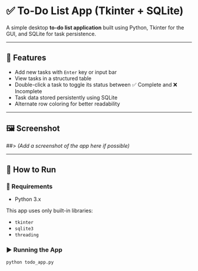 # ✅ To-Do List App (Tkinter + SQLite)

A simple desktop **to-do list application** built using Python, Tkinter for the GUI, and SQLite for task persistence.

---

## 🧩 Features

- Add new tasks with `Enter` key or input bar
- View tasks in a structured table
- Double-click a task to toggle its status between ✅ Complete and ❌ Incomplete
- Task data stored persistently using SQLite
- Alternate row coloring for better readability

---

## 🖼️ Screenshot

##> *(Add a screenshot of the app here if possible)*

---

## 🚀 How to Run

### 🧰 Requirements
- Python 3.x

This app uses only built-in libraries:
- `tkinter`
- `sqlite3`
- `threading`

### ▶️ Running the App
```bash
python todo_app.py
